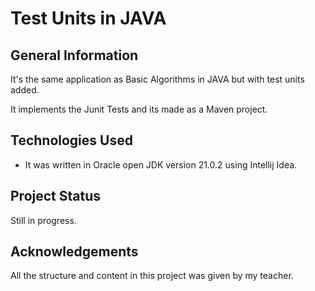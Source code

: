 # Test Units in JAVA

## General Information
It's the same application as Basic Algorithms in JAVA but with test units added.

It implements the Junit Tests and its made as a Maven project.

## Technologies Used
- It was written in Oracle open JDK version 21.0.2 using Intellij Idea.

## Project Status
Still in progress.

## Acknowledgements
All the structure and content in this project was given by my teacher.
